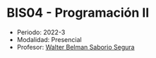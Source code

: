 # BIS04 - Programación II
- Periodo: 2022-3
- Modalidad: Presencial
- Profesor: [Walter Belman Saborio Segura](#)
